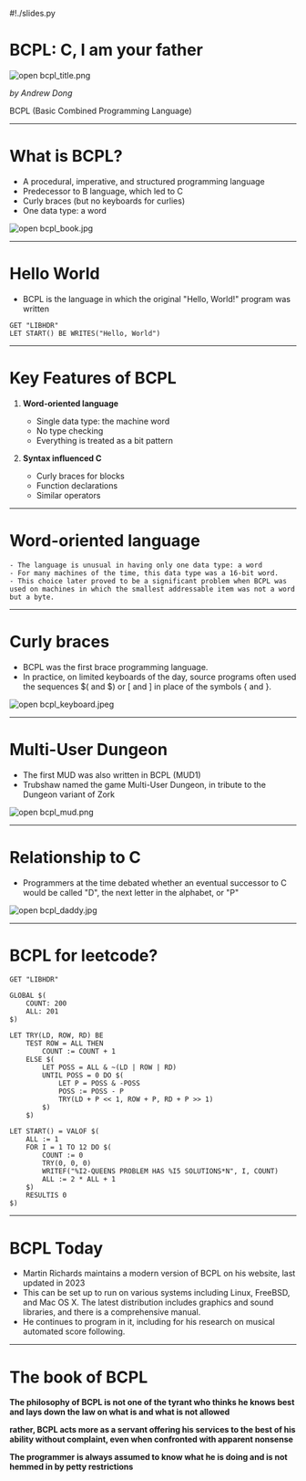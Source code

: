 #!./slides.py

# BCPL: C, I am your father

![open bcpl_title.png](bcpl_title.png)

*by Andrew Dong*

BCPL (Basic Combined Programming Language)

------------------------

# What is BCPL?

- A procedural, imperative, and structured programming language
- Predecessor to B language, which led to C
- Curly braces (but no keyboards for curlies)
- One data type: a word

![open bcpl_book.jpg](bcpl_book.jpg)

------------------------

# Hello World

- BCPL is the language in which the original "Hello, World!" program was written

```bcpl
GET "LIBHDR"
LET START() BE WRITES("Hello, World")
```

---

# Key Features of BCPL

1. **Word-oriented language**
   - Single data type: the machine word
   - No type checking
   - Everything is treated as a bit pattern

2. **Syntax influenced C**
   - Curly braces for blocks
   - Function declarations
   - Similar operators

---

# Word-oriented language

    - The language is unusual in having only one data type: a word
    - For many machines of the time, this data type was a 16-bit word. 
    - This choice later proved to be a significant problem when BCPL was used on machines in which the smallest addressable item was not a word but a byte.  

---

# Curly braces

   - BCPL was the first brace programming language.  
   - In practice, on limited keyboards of the day, source programs often used the sequences $( and $) or [ and ] in place of the symbols { and }.

![open bcpl_keyboard.jpeg](bcpl_keyboard.jpeg)


---

# Multi-User Dungeon

   - The first MUD was also written in BCPL (MUD1)
   - Trubshaw named the game Multi-User Dungeon, in tribute to the Dungeon variant of Zork

![open bcpl_mud.png](bcpl_mud.png)


---

# Relationship to C

   - Programmers at the time debated whether an eventual successor to C would be called "D", the next letter in the alphabet, or "P"

![open bcpl_daddy.jpg](bcpl_daddy.jpg)

---

# BCPL for leetcode?

```bcpl
GET "LIBHDR"

GLOBAL $(
	COUNT: 200
	ALL: 201
$)

LET TRY(LD, ROW, RD) BE
	TEST ROW = ALL THEN
		COUNT := COUNT + 1
	ELSE $(
		LET POSS = ALL & ~(LD | ROW | RD)
		UNTIL POSS = 0 DO $(
			LET P = POSS & -POSS
			POSS := POSS - P
			TRY(LD + P << 1, ROW + P, RD + P >> 1)
		$)
	$)

LET START() = VALOF $(
	ALL := 1
	FOR I = 1 TO 12 DO $(
		COUNT := 0
		TRY(0, 0, 0)
		WRITEF("%I2-QUEENS PROBLEM HAS %I5 SOLUTIONS*N", I, COUNT)
		ALL := 2 * ALL + 1
	$)
	RESULTIS 0
$)
```
---

# BCPL Today


   - Martin Richards maintains a modern version of BCPL on his website, last updated in 2023
   - This can be set up to run on various systems including Linux, FreeBSD, and Mac OS X. The latest distribution includes graphics and sound libraries, and there is a comprehensive manual. 
   - He continues to program in it, including for his research on musical automated score following.

---

# The book of BCPL

**The philosophy of BCPL is not one of the tyrant who thinks he knows best and lays down the law on what is and what is not allowed**

**rather, BCPL acts more as a servant offering his services to the best of his ability without complaint, even when confronted with apparent nonsense**

**The programmer is always assumed to know what he is doing and is not hemmed in by petty restrictions**